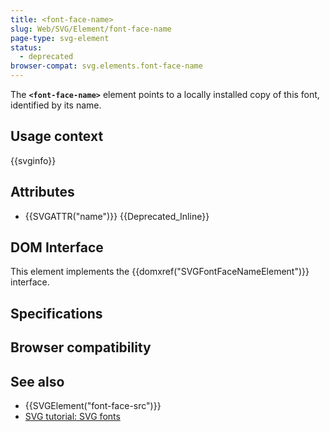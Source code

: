 ```yaml
---
title: <font-face-name>
slug: Web/SVG/Element/font-face-name
page-type: svg-element
status:
  - deprecated
browser-compat: svg.elements.font-face-name
---
```




The **`<font-face-name>`** element points to a locally installed copy of this font, identified by its name.

## Usage context

{{svginfo}}

## Attributes

- {{SVGATTR("name")}} {{Deprecated_Inline}}

## DOM Interface

This element implements the {{domxref("SVGFontFaceNameElement")}} interface.

## Specifications



## Browser compatibility



## See also

- {{SVGElement("font-face-src")}}
- [SVG tutorial: SVG fonts](/Web/SVG/Tutorial/SVG_fonts)
